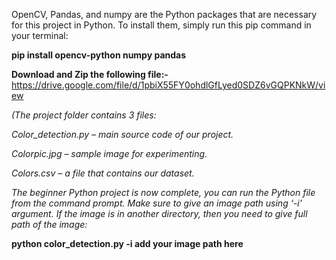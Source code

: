 <p>OpenCV, Pandas, and numpy are the Python packages that are necessary for this project in Python. To install them, simply run this pip command in your terminal:

<b>pip install opencv-python numpy pandas</b>

<b>Download and Zip the following file:-</b> https://drive.google.com/file/d/1pbiX55FY0ohdlGfLyed0SDZ6vGQPKNkW/view

<i>(The project folder contains 3 files:

Color_detection.py – main source code of our project.

Colorpic.jpg – sample image for experimenting.

Colors.csv – a file that contains our dataset.</i>

<i>The beginner Python project is now complete, you can run the Python file from the command prompt. Make sure to give an image path using ‘-i’ argument. If the image is in another directory, then you need to give full path of the image:</i>

<b>python color_detection.py -i add your image path here</b>
